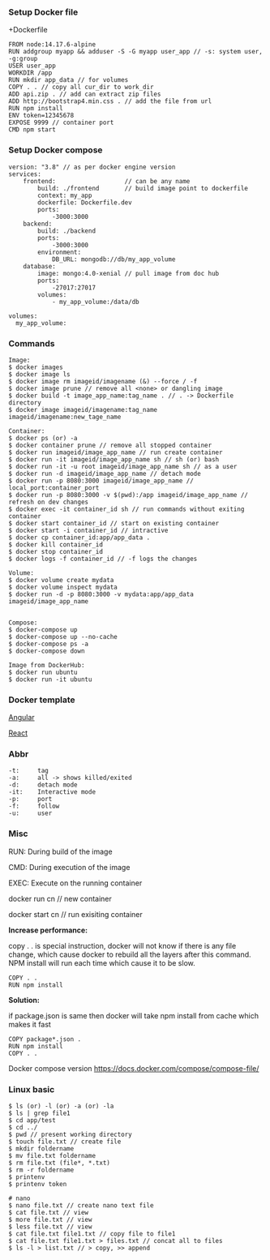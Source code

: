 ### Setup Docker file

+Dockerfile
```
FROM node:14.17.6-alpine
RUN addgroup myapp && adduser -S -G myapp user_app // -s: system user, -g:group
USER user_app
WORKDIR /app
RUN mkdir app_data // for volumes
COPY . . // copy all cur_dir to work_dir
ADD api.zip . // add can extract zip files
ADD http://bootstrap4.min.css . // add the file from url
RUN npm install
ENV token=12345678
EXPOSE 9999 // container port
CMD npm start
```
### Setup Docker compose

```
version: "3.8" // as per docker engine version
services:
    frontend:                   // can be any name
        build: ./frontend       // build image point to dockerfile
        context: my_app
        dockerfile: Dockerfile.dev
        ports:
            -3000:3000
    backend:
        build: ./backend
        ports:
            -3000:3000
        environment: 
            DB_URL: mongodb://db/my_app_volume
    database:
        image: mongo:4.0-xenial // pull image from doc hub
        ports:
            -27017:27017
        volumes:
            - my_app_volume:/data/db

volumes:
  my_app_volume:
```

### Commands

```
Image:
$ docker images
$ docker image ls
$ docker image rm imageid/imagename (&) --force / -f
$ docker image prune // remove all <none> or dangling image
$ docker build -t image_app_name:tag_name . // . -> Dockerfile directory
$ docker image imageid/imagename:tag_name imageid/imagename:new_tage_name

Container:
$ docker ps (or) -a
$ docker container prune // remove all stopped container
$ docker run imageid/image_app_name // run create container
$ docker run -it imageid/image_app_name sh // sh (or) bash
$ docker run -it -u root imageid/image_app_name sh // as a user
$ docker run -d imageid/image_app_name // detach mode
$ docker run -p 8080:3000 imageid/image_app_name // local_port:container_port
$ docker run -p 8080:3000 -v $(pwd):/app imageid/image_app_name // refresh on dev changes
$ docker exec -it container_id sh // run commands without exiting container
$ docker start container_id // start on existing container
$ docker start -i container_id // intractive
$ docker cp container_id:app/app_data .
$ docker kill container_id
$ docker stop container_id
$ docker logs -f container_id // -f logs the changes

Volume:
$ docker volume create mydata
$ docker volume inspect mydata
$ docker run -d -p 8080:3000 -v mydata:app/app_data imageid/image_app_name


Compose:
$ docker-compose up
$ docker-compose up --no-cache
$ docker-compose ps -a
$ docker-compose down

Image from DockerHub:
$ docker run ubuntu
$ docker run -it ubuntu
```
### Docker template
[Angular](docker_app_template.md) 

[React](docker_app_template.md) 

### Abbr

```
-t:     tag
-a:     all -> shows killed/exited
-d:     detach mode
-it:    Interactive mode
-p:     port
-f:     follow
-u:     user
```


### Misc

RUN: During build of the image

CMD: During execution of the image

EXEC: Execute on the running container

docker run cn     // new container

docker start cn   // run exisiting container

<b>Increase performance:</b>

copy . . is special instruction, docker will not know if there is any file change, which cause docker to rebuild all the layers after this command. NPM install will run each time which cause it to be slow.

```
COPY . .
RUN npm install
```

<b>Solution:</b>

if package.json is same then docker will take npm install from cache which makes it fast

```
COPY package*.json . 
RUN npm install
COPY . .
```

Docker compose version https://docs.docker.com/compose/compose-file/

### Linux basic

```
$ ls (or) -l (or) -a (or) -la
$ ls | grep file1
$ cd app/test
$ cd ../
$ pwd // present working directory
$ touch file.txt // create file
$ mkdir foldername
$ mv file.txt foldername
$ rm file.txt (file*, *.txt)
$ rm -r foldername
$ printenv
$ printenv token

# nano
$ nano file.txt // create nano text file
$ cat file.txt // view
$ more file.txt // view
$ less file.txt // view 
$ cat file.txt file1.txt // copy file to file1
$ cat file.txt file1.txt > files.txt // concat all to files
$ ls -l > list.txt // > copy, >> append

```